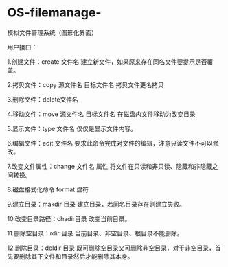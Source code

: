 # OS-filemanage-
模拟文件管理系统（图形化界面）

用户接口：

1.创建文件：create  文件名
       建立新文件，如果原来存在同名文件要提示是否覆盖。
       
2.拷贝文件：copy  源文件名  目标文件名
       拷贝文件更名拷贝
       
3.删除文件：delete文件名   

4.移动文件：move 源文件名  目标文件名
       在磁盘内文件移动为改变目录

5.显示文件：type  文件名
       仅仅是显示文件内容。
       
6.编辑文件：edit 文件名
       要求此命令完成对文件的编辑，注意只读文件不可以修改。
       
7.改变文件属性：change 文件名 属性
       将文件在只读和非只读、隐藏和非隐藏之间转换。
       
8.磁盘格式化命令 format 盘符

9.建立目录：makdir 目录
       建立目录，若同名目录存在则建立失败。
       
10.改变目录路径：chadir目录
       改变当前目录。
       
11.删除空目录：rdir 目录
       当前目录、非空目录、根目录不能删除。
       
12.删除目录：deldir 目录
       既可删除空目录又可删除非空目录，对于非空目录，首先要删除其下文件和目录然后才能删除其本身。
